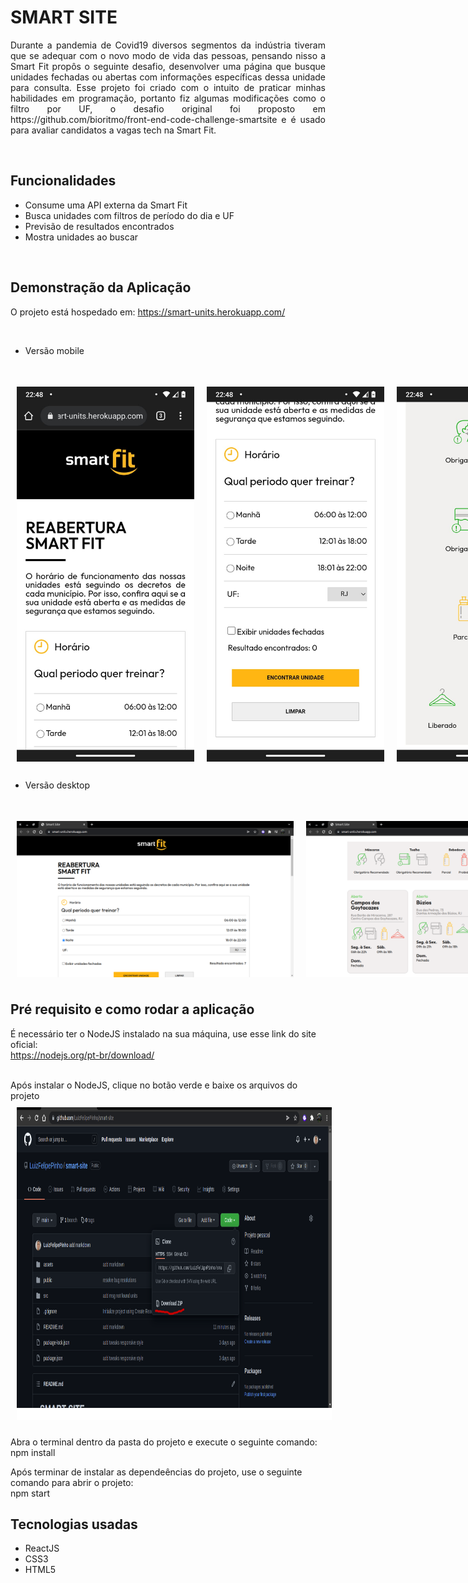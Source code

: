 # SMART SITE 

<p style="text-align: justify;">Durante a pandemia de Covid19 diversos segmentos da indústria tiveram que se adequar com o novo modo de vida das pessoas, pensando nisso a Smart Fit propôs o seguinte desafio, desenvolver uma página que busque unidades fechadas ou abertas com informações específicas dessa unidade para consulta. Esse projeto foi criado com o intuito de praticar minhas habilidades em programação, portanto fiz algumas modificações como o filtro por UF, o desafio original foi proposto em https://github.com/bioritmo/front-end-code-challenge-smartsite e é usado para avaliar candidatos a vagas tech na Smart Fit.</p>

</br>

## Funcionalidades
- Consume uma API externa da Smart Fit </br> 
- Busca unidades com filtros de período do dia e UF </br> 
- Previsão de resultados encontrados </br>
- Mostra unidades ao buscar </br>

</br>

## Demonstração da Aplicação
O projeto está hospedado em: https://smart-units.herokuapp.com/

</br>

- Versão mobile
<h1 style="display:flex; justify-content: space-between;">
  <img src="./assets/mobileHome.jpeg" style="height: 600px; width: 300px; padding: 10px"/>
  <img src="./assets/mobileMain.jpeg" style="height: 600px; width: 300px; padding: 10px"/>
  <img src="./assets/mobileProtocol.jpeg" style="height: 600px; width: 300px; padding: 10px"/>
  <img src="./assets/mobileUnit.jpeg" style="height: 600px; width: 300px; padding: 10px"/>
</h1>


- Versão desktop
<h1 style="display:flex; justify-content: space-between;">
  <img src="./assets/desktopHome.png" style="height: 250px; width: 500px; padding: 10px"/>
  <img src="./assets/desktopMain.png" style="height: 250px; width: 500px; padding: 10px"/>
  <img src="./assets/desktopFooter.png" style="height: 250px; width: 500px; padding: 10px"/>
</h1>


## Pré requisito e como rodar a aplicação

É necessário ter o NodeJS instalado na sua máquina, use esse link do site oficial: 
</br>
https://nodejs.org/pt-br/download/

</br>
Após instalar o NodeJS, clique no botão verde e baixe os arquivos do projeto
  <img src="./assets/downloadProjeto.png" style="height: 500px; width: 700px; padding: 10px"/>


Abra o terminal dentro da pasta do projeto e execute o seguinte comando: 
</br>
npm install


Após terminar de instalar as dependeências do projeto, use o seguinte comando para abrir o projeto:
</br>
npm start 


## Tecnologias usadas 

- ReactJS 
- CSS3
- HTML5